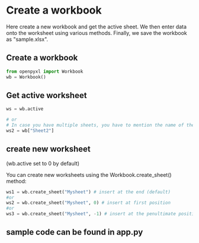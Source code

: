 # Create a workbook

Here create a new workbook and get the active sheet. We then enter data onto the worksheet using various methods. Finally, we save the workbook as "sample.xlsx".

## Create a workbook

```python
from openpyxl import Workbook
wb = Workbook()
```
## Get active worksheet

```python
ws = wb.active

# or
# In case you have multiple sheets, you have to mention the name of the worksheet, as given below. 
ws2 = wb["Sheet2"]
```

## create new worksheet
 (wb.active set to 0 by default)

You can create new worksheets using the Workbook.create_sheet() method:

```python
ws1 = wb.create_sheet("Mysheet") # insert at the end (default)
#or
ws2 = wb.create_sheet("Mysheet", 0) # insert at first position
#or
ws3 = wb.create_sheet("Mysheet", -1) # insert at the penultimate position
```

## sample code can be found in app.py